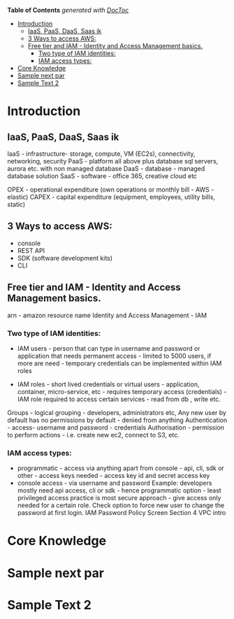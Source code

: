 <!-- START doctoc generated TOC please keep comment here to allow auto update -->
<!-- DON'T EDIT THIS SECTION, INSTEAD RE-RUN doctoc TO UPDATE -->
**Table of Contents**  *generated with [DocToc](https://github.com/thlorenz/doctoc)*

- [Introduction](#introduction)
  - [IaaS, PaaS, DaaS, Saas ik](#iaas-paas-daas-saas-ik)
  - [3 Ways to access AWS:](#3-ways-to-access-aws)
  - [Free tier and IAM - Identity and Access Management basics.](#free-tier-and-iam---identity-and-access-management-basics)
    - [Two type of IAM identities:](#two-type-of-iam-identities)
    - [IAM access types:](#iam-access-types)
- [Core Knowledge](#core-knowledge)
- [Sample next par](#sample-next-par)
- [Sample Text 2](#sample-text-2)

<!-- END doctoc generated TOC please keep comment here to allow auto update -->



# Introduction 

## IaaS, PaaS, DaaS, Saas ik
IaaS - infrastructure-  storage, compute, VM (EC2s), connectivity, networking, security
PaaS - platform all above plus database sql servers, aurora etc. with non managed database 
DaaS - database - managed database solution
SaaS - software - office 365, creative cloud etc

OPEX - operational expenditure (own operations or  monthly bill - AWS - elastic)
CAPEX - capital expenditure (equipment, employees, utility bills, static)
 
## 3 Ways to access AWS:
- console
- REST API
- SDK (software development kits)
- CLI

## Free tier and IAM - Identity and Access Management basics. 
arn - amazon resource name 
Identity and Access Management - IAM

### Two type of IAM identities:
- IAM users - person that can type in username and password or application that needs permanent access - limited to 5000 users, if more are need - temporary credentials can be implemented within IAM roles 

- IAM roles - short lived credentials or virtual users - application, container, micro-service, etc - requires temporary access (credentials) - IAM role required to access certain services - read from db , write etc.

Groups - logical grouping - developers, administrators etc, 
Any new user by default has no permissions by default - denied from anything
Authentication - access- username and password - credentials
Authorisation - permission to perform actions - i.e. create new ec2, connect to S3, etc. 

### IAM access types:
- programmatic - access via anything apart from console - api, cli, sdk or other - access keys needed - access key id and secret access key
- console access  - via username and password 
Example: developers mostly need api access, cli or sdk - hence programmatic option - least privileged access practice is most secure approach - give access only needed for a certain role. 
Check option to force new user to change the password at first login. 
IAM Password Policy Screen 
Section 4
VPC intro 


# Core Knowledge 

# Sample next par 

# Sample Text 2 
